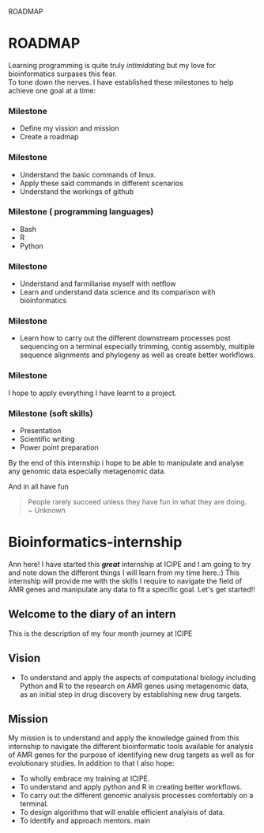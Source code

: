 ROADMAP

# ROADMAP  
Learning programming is quite truly *intimidating* but my love for bioinformatics surpases this fear.  
To tone down the nerves. I have established these milestones to help achieve one goal at a time:    

### Milestone  
* Define my vission and mission
* Create a roadmap
  
### Milestone  
* Understand the basic commands of linux.  
* Apply these said commands in different scenarios
* Understand the workings of github

### Milestone ( programming languages) 
* Bash
* R 
* Python
 
### Milestone  
* Understand and farmiliarise myself with netflow    
* Learn and understand data science and its comparison with bioinformatics
    
### Milestone  
* Learn how to carry out the different downstream processes post sequencing on a terminal
 especially trimming, contig assembly, multiple sequence alignments and phylogeny as well as create better workflows.
 
 ### Milestone  
 I hope to apply everything I have learnt to a project. 
 
 ### Milestone (soft skills)  
 * Presentation  
 * Scientific writing
 * Power point preparation  
 
 By the end of this internship i hope to be able to manipulate and analyse any genomic data especially metagenomic data.
 
 And in all have fun 
 > People rarely succeed unless they have fun in what they are doing.  
                             ~ Unknown



# Bioinformatics-internship  
Ann here! I have started this ***great*** internship at ICIPE and I am going to try and note down the different things I will learn from my time here.:) This internship will provide me with the skills I require to navigate the field of AMR genes and manipulate any data to fit a specific goal. Let's get started!!  

## **Welcome to the diary of an intern**  
This is the description of my four month journey at ICIPE  
## **Vision**  
* To understand and apply the aspects of computational biology including Python and R to the research on AMR genes using metagenomic data, as an initial step in drug discovery by establishing new drug targets.
## **Mission**  
My mission is to understand and apply the knowledge gained from this internship to navigate the different bioinformatic tools available for analysis of AMR genes for the purpose of identifying new drug targets as well as for evolutionary studies. In addition to that I also hope:
* To wholly embrace my training at ICIPE.  
* To understand and apply python and R in creating better workflows.  
* To carry out the different genomic analysis processes comfortably on a terminal.  
* To design algorithms that will enable efficient analyisis of data.
* To identify and approach mentors. 
main
